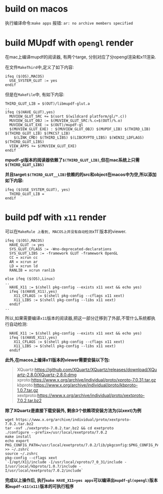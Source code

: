 # build on macos

执行编译命令:`make apps` 报错: `ar: no archive members specified`

# build MUpdf  with `opengl` render
在mac上编译mupdf的阅读器, 有两个targe,
分别对应了分opengl渲染和x11渲染.

在文件`MakeThird`中,定义了如下内容:
```
ifeq ($(OS),MACOS)
  USE_SYSTEM_GLUT := yes
endif
```
但是在`MakeFile`中, 有如下内容:
```
THIRD_GLUT_LIB = $(OUT)/libmupdf-glut.a
..
ifeq ($(HAVE_GLUT),yes)
  MUVIEW_GLUT_SRC += $(sort $(wildcard platform/gl/*.c))
  MUVIEW_GLUT_OBJ := $(MUVIEW_GLUT_SRC:%.c=$(OUT)/%.o)
  MUVIEW_GLUT_EXE := $(OUT)/mupdf-gl
  $(MUVIEW_GLUT_EXE) : $(MUVIEW_GLUT_OBJ) $(MUPDF_LIB) $(THIRD_LIB) $(THIRD_GLUT_LIB) $(PKCS7_LIB)
	$(LINK_CMD) $(THIRD_LIBS) $(LIBCRYPTO_LIBS) $(WIN32_LDFLAGS) $(THIRD_GLUT_LIBS)
  VIEW_APPS += $(MUVIEW_GLUT_EXE)
endif
```
**mpudf-gl版本的阅读器依赖了`$(THIRD_GLUT_LIB)`,但在mac系统上只需`$(THIRD_GLUT_LIBS)`**

**并且target:`$(THIRD_GLUT__LIB)`依赖的的src和object在macos中为空,所以添加如下内容:**

```
ifeq ($(USE_SYSTEM_GLUT), yes)
  THIRD_GLUT_LIB =
endif
```

# build pdf with `x11` render
可以在`MakeRule 上看到, MACOS上并没有自动检测`x11`版本的viewer.
```
ifeq ($(OS),MACOS)
  HAVE_GLUT := yes
  SYS_GLUT_CFLAGS := -Wno-deprecated-declarations
  SYS_GLUT_LIBS := -framework GLUT -framework OpenGL
  CC = xcrun cc
  AR = xcrun ar
  LD = xcrun ld
  RANLIB = xcrun ranlib

else ifeq ($(OS),Linux)
..
  HAVE_X11 := $(shell pkg-config --exists x11 xext && echo yes)
  ifeq ($(HAVE_X11),yes)
	X11_CFLAGS := $(shell pkg-config --cflags x11 xext)
	X11_LIBS := $(shell pkg-config --libs x11 xext)
  endif
..
```
所以,如果需要编译`x11`版本的阅读器,把这一部分迁移到了外部,不管什么系统都执行自动检测:
```
  HAVE_X11 := $(shell pkg-config --exists x11 xext && echo yes)
  ifeq ($(HAVE_X11),yes)
	X11_CFLAGS := $(shell pkg-config --cflags x11 xext)
	X11_LIBS := $(shell pkg-config --libs x11 xext)
  endif
```

**此外,在macos上编译x11版本的viewer需要安装以下包:**

>XQuartz:https://github.com/XQuartz/XQuartz/releases/download/XQuartz-2.8.0/XQuartz-2.8.0.dmg
>xproto:https://www.x.org/archive/individual/proto/xproto-7.0.31.tar.gz
>kbproto:https://www.x.org/archive/individual/proto/kbproto-1.0.7.tar.gz
>xextproto:https://www.x.org/archive/individual/proto/xextproto-7.0.2.tar.bz2

**除了XQuartz是直接下载安装外, 剩余3个依赖项安装方法为(以xext)为例**

```
wget https://www.x.org/archive/individual/proto/xextproto-7.0.2.tar.bz2
tar -xvf ./xextproto-7.0.2.tar.bz2 && cd exetproto
./configure --prefix=/usr/local/exetproto/7.0.2
make install
echo export PKG_CONFIG_PATH=/usr/local/exetproto/7.0.2/lib/pkgconfig:$PKG_CONFIG_PATH  >> ~/.zshrc
source ~/.zshrc
pkg-config --cflags xext
`-I/opt/X11/include -I/usr/local/xproto/7_0_31/include -I/usr/local/kbproto/1.0.7/include -I/usr/local/exetproto/7.0.2/include`
```

**完成以上操作后, 执行`make HAVE_X11=yes apps`可以编译出`mupdf-gl(opengl)`版本和`mupdf-x11(x11)`版本的可执行程序**
